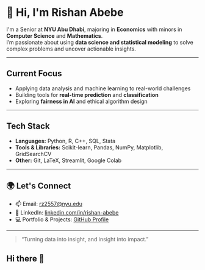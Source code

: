 # 👋 Hi, I'm Rishan Abebe

 I'm a Senior at **NYU Abu Dhabi**, majoring in **Economics** with minors in **Computer Science** and **Mathematics**.  
 I’m passionate about using **data science and statistical modeling** to solve complex problems and uncover actionable insights.

---

## Current Focus
- Applying data analysis and machine learning to real-world challenges
- Building tools for **real-time prediction** and **classification**
- Exploring **fairness in AI** and ethical algorithm design

---

## Tech Stack
- **Languages:** Python, R, C++, SQL, Stata
- **Tools & Libraries:** Scikit-learn, Pandas, NumPy, Matplotlib, GridSearchCV
- **Other:** Git, LaTeX, Streamlit, Google Colab


---

## 🌍 Let's Connect
- 📫 Email: [rz2557@nyu.edu](mailto:rz2557@nyu.edu)
- 💼 LinkedIn: [linkedin.com/in/rishan-abebe](https://linkedin.com/in/rishan-abebe)
- 💻 Portfolio & Projects: [GitHub Profile](https://github.com/your-github-username)

---

> “Turning data into insight, and insight into impact.”
## Hi there 👋

<!--
**rz2557/rz2557** is a ✨ _special_ ✨ repository because its `README.md` (this file) appears on your GitHub profile.

Here are some ideas to get you started:

- 🔭 I’m currently working on ...
- 🌱 I’m currently learning ...
- 👯 I’m looking to collaborate on ...
- 🤔 I’m looking for help with ...
- 💬 Ask me about ...
- 📫 How to reach me: ...
- 😄 Pronouns: ...
- ⚡ Fun fact: ...
-->
